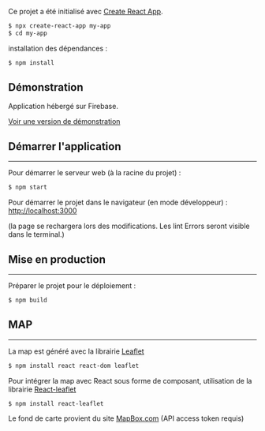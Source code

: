 Ce projet a été initialisé avec [Create React App](https://github.com/facebook/create-react-app).

```sh
$ npx create-react-app my-app
$ cd my-app
```
installation des dépendances :
```sh
$ npm install
```

## Démonstration

Application hébergé sur Firebase.

[Voir une version de démonstration](https://airbnb-clone-e32af.web.app/)

## Démarrer l'application
***

Pour démarrer le serveur web (à la racine du projet) :
```sh
$ npm start
```

Pour démarrer le projet dans le navigateur (en mode développeur) :
[http://localhost:3000](http://localhost:3000)

(la page se rechargera lors des modifications.
Les lint Errors seront visible dans le terminal.)

## Mise en production
***

Préparer le projet pour le déploiement :

```sh
$ npm build
```

## MAP
***

La map est généré avec la librairie 
[Leaflet](https://leafletjs.com/)

```sh
$ npm install react react-dom leaflet
```

Pour intégrer la map avec React sous forme de composant, utilisation 
de la 
librairie 
[React-leaflet](https://react-leaflet.js.org/)

```sh
$ npm install react-leaflet
```

Le fond de carte provient du site 
[MapBox.com](https://www.mapbox.com/maps/streets)
(API access token requis)
